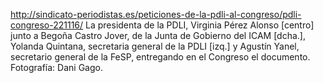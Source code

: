 http://sindicato-periodistas.es/peticiones-de-la-pdli-al-congreso/pdli-congreso-221116/
La presidenta de la PDLI, Virginia Pérez Alonso [centro] junto a Begoña Castro Jover, de la Junta de Gobierno del ICAM [dcha.], Yolanda Quintana, secretaria general de la PDLI [izq.] y Agustín Yanel, secretario general de la FeSP, entregando en el Congreso el documento.
Fotografía: Dani Gago.
